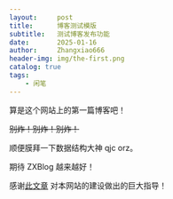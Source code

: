 ```yaml
---
layout:     post
title:      博客测试模版
subtitle:   测试博客发布功能
date:       2025-01-16
author:     Zhangxiao666
header-img: img/the-first.png
catalog: true
tags:
    - 闲笔
---
```



算是这个网站上的第一篇博客吧！

~~别炸！别炸！别炸！~~

顺便膜拜一下数据结构大神 qjc orz。

期待 ZXBlog 越来越好！

感谢[此文章](https://zhuanlan.zhihu.com/p/74778630) 对本网站的建设做出的巨大指导！
